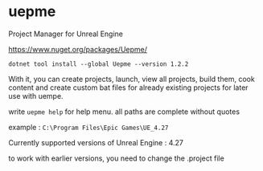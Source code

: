 # uepme
Project Manager for Unreal Engine

https://www.nuget.org/packages/Uepme/

`dotnet tool install --global Uepme --version 1.2.2`

With it, you can create projects, launch, view all projects, build them, cook content and create custom bat files for already existing projects for later use with uempe.

write `uepme help` for help menu.
all paths are complete without quotes

example : `C:\Program Files\Epic Games\UE_4.27`

Currently supported versions of Unreal Engine : 4.27

to work with earlier versions, you need to change the .project file
